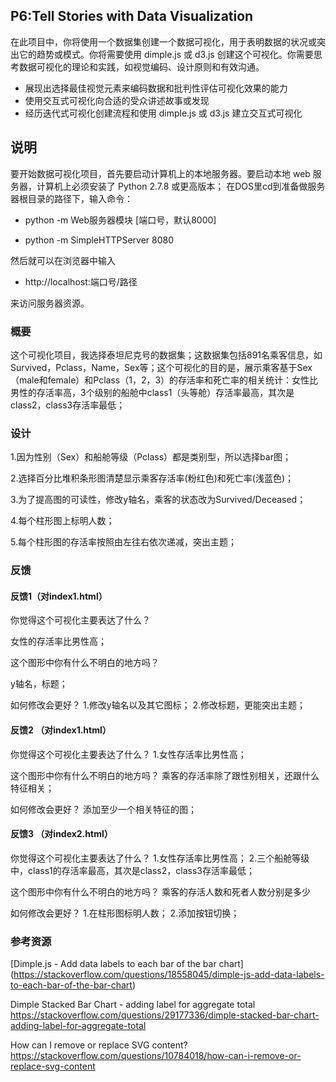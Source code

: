 ## P6:Tell Stories with Data Visualization

在此项目中，你将使用一个数据集创建一个数据可视化，用于表明数据的状况或突出它的趋势或模式。你将需要使用 dimple.js 或 d3.js 创建这个可视化。你需要思考数据可视化的理论和实践，如视觉编码、设计原则和有效沟通。

* 展现出选择最佳视觉元素来编码数据和批判性评估可视化效果的能力
* 使用交互式可视化向合适的受众讲述故事或发现
* 经历迭代式可视化创建流程和使用 dimple.js 或 d3.js 建立交互式可视化

## 说明
要开始数据可视化项目，首先要启动计算机上的本地服务器。要启动本地 web 服务器，计算机上必须安装了 Python 2.7.8 或更高版本；
在DOS里cd到准备做服务器根目录的路径下，输入命令：

* python -m Web服务器模块 [端口号，默认8000]

* python -m SimpleHTTPServer 8080

然后就可以在浏览器中输入

* http://localhost:端口号/路径

来访问服务器资源。 

### 概要
这个可视化项目，我选择泰坦尼克号的数据集；这数据集包括891名乘客信息，如Survived，Pclass，Name，Sex等；这个可视化的目的是，展示乘客基于Sex（male和female）和Pclass（1，2，3）的存活率和死亡率的相关统计：女性比男性的存活率高，3个级别的船舱中class1（头等舱）存活率最高，其次是class2，class3存活率最低；

### 设计
 1.因为性别（Sex）和船舱等级（Pclass）都是类别型，所以选择bar图；
 
 2.选择百分比堆积条形图清楚显示乘客存活率(粉红色)和死亡率(浅蓝色)；
 
 3.为了提高图的可读性，修改y轴名，乘客的状态改为Survived/Deceased；
 
 4.每个柱形图上标明人数；
 
 5.每个柱形图的存活率按照由左往右依次递减，突出主题；

### 反馈
#### 反馈1（对index1.html）
你觉得这个可视化主要表达了什么？

女性的存活率比男性高；

这个图形中你有什么不明白的地方吗？

y轴名，标题；

如何修改会更好？
1.修改y轴名以及其它图标；
2.修改标题，更能突出主题；

#### 反馈2 （对index1.html）
你觉得这个可视化主要表达了什么？
1.女性存活率比男性高；

这个图形中你有什么不明白的地方吗？
乘客的存活率除了跟性别相关，还跟什么特征相关；

如何修改会更好？
添加至少一个相关特征的图；

#### 反馈3 （对index2.html）
你觉得这个可视化主要表达了什么？
1.女性存活率比男性高；
2.三个船舱等级中，class1的存活率最高，其次是class2，class3存活率最低；

这个图形中你有什么不明白的地方吗？
乘客的存活人数和死者人数分别是多少

如何修改会更好？
1.在柱形图标明人数；
2.添加按钮切换；

### 参考资源
[Dimple.js - Add data labels to each bar of the bar chart]
(https://stackoverflow.com/questions/18558045/dimple-js-add-data-labels-to-each-bar-of-the-bar-chart)

Dimple Stacked Bar Chart - adding label for aggregate total
https://stackoverflow.com/questions/29177336/dimple-stacked-bar-chart-adding-label-for-aggregate-total

How can I remove or replace SVG content?
https://stackoverflow.com/questions/10784018/how-can-i-remove-or-replace-svg-content
